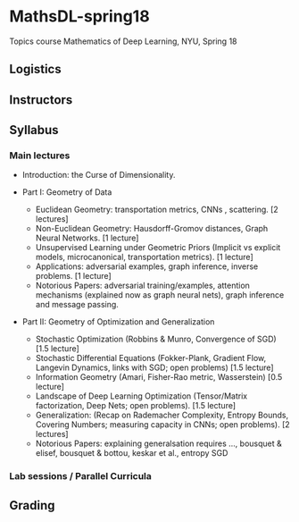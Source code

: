 # MathsDL-spring18
Topics course Mathematics of Deep Learning, NYU, Spring 18

## Logistics


## Instructors




## Syllabus

### Main lectures

*  Introduction: the Curse of Dimensionality. 


* Part I: Geometry of Data
  * Euclidean Geometry: transportation metrics, CNNs , scattering. [2 lectures]
  * Non-Euclidean Geometry: Hausdorff-Gromov distances, Graph Neural Networks. [1 lecture]
  * Unsupervised Learning under Geometric Priors (Implicit vs explicit models, microcanonical, transportation metrics). [1 lecture]
  * Applications: adversarial examples, graph inference, inverse problems. [1 lecture]
  * Notorious Papers: adversarial training/examples, attention mechanisms (explained now as graph neural nets), graph inference and message passing.

* Part II: Geometry of Optimization and Generalization
  * Stochastic Optimization (Robbins & Munro, Convergence of SGD) [1.5 lecture]
  * Stochastic Differential Equations (Fokker-Plank, Gradient Flow, Langevin Dynamics, links with SGD; open problems) [1.5 lecture]
  * Information Geometry (Amari, Fisher-Rao metric, Wasserstein) [0.5 lecture]
  * Landscape of Deep Learning Optimization (Tensor/Matrix factorization, Deep Nets; open problems). [1.5 lecture]
  * Generalization: (Recap on Rademacher Complexity, Entropy Bounds, Covering Numbers; measuring capacity in CNNs; open problems). [2 lectures]
  * Notorious Papers: explaining generalsation requires …, bousquet & elisef, bousquet & bottou, keskar et al., entropy SGD


### Lab sessions / Parallel Curricula


## Grading


